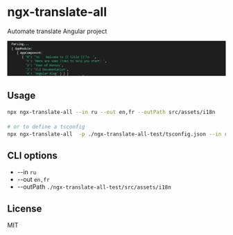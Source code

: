 # ngx-translate-all

Automate translate Angular project

<img src="https://raw.githubusercontent.com/jamaks/ngx-translate-all/master/assets/screen2.png" alt="screen angular counter" width="600">

## Usage

```bash
npx ngx-translate-all --in ru --out en,fr --outPath src/assets/i18n

# or to define a tsconfig
npx ngx-translate-all  -p ./ngx-translate-all-test/tsconfig.json --in ru --out en,fr --outPath ./ngx-translate-all-test/src/assets/i18n
```
## CLI options

- --in `ru`
- --out `en,fr`
- --outPath `./ngx-translate-all-test/src/assets/i18n`


## License
MIT